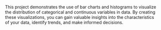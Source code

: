 This project demonstrates the use of bar charts and histograms to visualize the distribution of categorical and continuous variables in data. By creating these visualizations, you can gain valuable insights into the characteristics of your data, identify trends, and make informed decisions.
